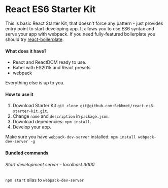 React ES6 Starter Kit
===

This is basic React Starter Kit, that doesn't force any pattern - just provides entry point to start developing app. It allows you to use ES6 syntax and serve your app with webpack. If you need fully-featured boilerplate you should try [react-boilerplate](https://github.com/mxstbr/react-boilerplate).

#### What does it have?
- React and ReactDOM ready to use.
- Babel with ES2015 and React presets
- webpack

Everything else is up to you.

#### How to use it
1. Download Starter Kit
`git clone git@github.com:Sekhmet/react-es6-starter-kit.git`.
2. Change `name` and `description` in `package.json`.
3. Download depedencies: `npm install`.
3. Develop your app.

Make sure you have `webpack-dev-server` installed:
`npm install webpack-dev-server -g`

#### Bundled commands

###### Start development server - localhost:3000
`npm start` alias to `webpack-dev-server`
